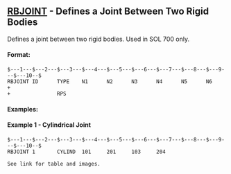 ## [RBJOINT](https://nexus.hexagon.com/documentationcenter/bundle/MSC_Nastran_2022.4/page/Nastran_Combined_Book/qrg/bulkqrs/TOC.RBJOINT.xhtml) - Defines a Joint Between Two Rigid Bodies

Defines a joint between two rigid bodies. Used in SOL 700 only.

#### Format:

```nastran
$---1---$---2---$---3---$---4---$---5---$---6---$---7---$---8---$---9---$---10--$
RBJOINT ID      TYPE    N1      N2      N3      N4      N5      N6      +       
+               RPS                                                             
```

#### Examples:

#### Example 1 - Cylindrical Joint

```nastran
$---1---$---2---$---3---$---4---$---5---$---6---$---7---$---8---$---9---$---10--$
RBJOINT 1       CYLIND  101     201     103     204                             
```

    See link for table and images.
